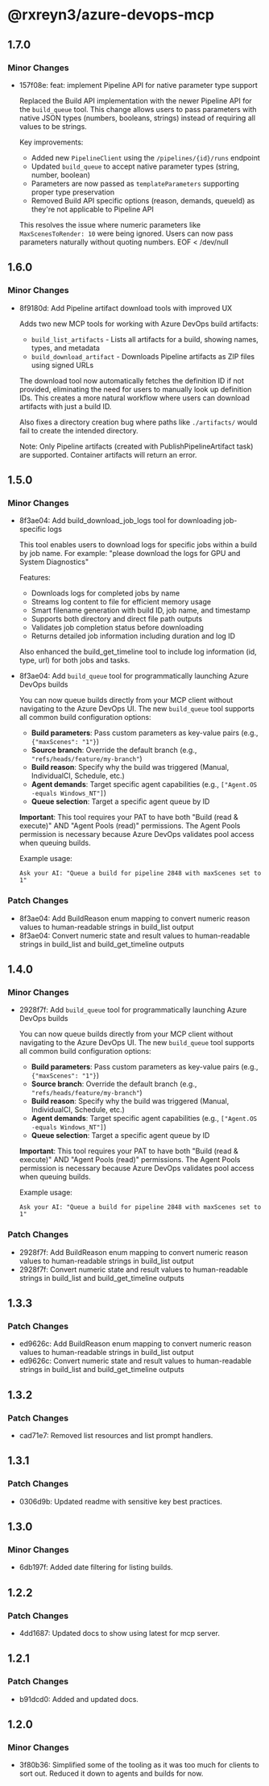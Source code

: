 # @rxreyn3/azure-devops-mcp

## 1.7.0

### Minor Changes

- 157f08e: feat: implement Pipeline API for native parameter type support

  Replaced the Build API implementation with the newer Pipeline API for the `build_queue` tool. This change allows users to pass parameters with native JSON types (numbers, booleans, strings) instead of requiring all values to be strings.

  Key improvements:

  - Added new `PipelineClient` using the `/pipelines/{id}/runs` endpoint
  - Updated `build_queue` to accept native parameter types (string, number, boolean)
  - Parameters are now passed as `templateParameters` supporting proper type preservation
  - Removed Build API specific options (reason, demands, queueId) as they're not applicable to Pipeline API

  This resolves the issue where numeric parameters like `MaxScenesToRender: 10` were being ignored. Users can now pass parameters naturally without quoting numbers.
  EOF < /dev/null

## 1.6.0

### Minor Changes

- 8f9180d: Add Pipeline artifact download tools with improved UX

  Adds two new MCP tools for working with Azure DevOps build artifacts:

  - `build_list_artifacts` - Lists all artifacts for a build, showing names, types, and metadata
  - `build_download_artifact` - Downloads Pipeline artifacts as ZIP files using signed URLs

  The download tool now automatically fetches the definition ID if not provided, eliminating the need for users to manually look up definition IDs. This creates a more natural workflow where users can download artifacts with just a build ID.

  Also fixes a directory creation bug where paths like `./artifacts/` would fail to create the intended directory.

  Note: Only Pipeline artifacts (created with PublishPipelineArtifact task) are supported. Container artifacts will return an error.

## 1.5.0

### Minor Changes

- 8f3ae04: Add build_download_job_logs tool for downloading job-specific logs

  This tool enables users to download logs for specific jobs within a build by job name. For example:
  "please download the logs for GPU and System Diagnostics"

  Features:

  - Downloads logs for completed jobs by name
  - Streams log content to file for efficient memory usage
  - Smart filename generation with build ID, job name, and timestamp
  - Supports both directory and direct file path outputs
  - Validates job completion status before downloading
  - Returns detailed job information including duration and log ID

  Also enhanced the build_get_timeline tool to include log information (id, type, url) for both jobs and tasks.

- 8f3ae04: Add `build_queue` tool for programmatically launching Azure DevOps builds

  You can now queue builds directly from your MCP client without navigating to the Azure DevOps UI. The new `build_queue` tool supports all common build configuration options:

  - **Build parameters**: Pass custom parameters as key-value pairs (e.g., `{"maxScenes": "1"}`)
  - **Source branch**: Override the default branch (e.g., `"refs/heads/feature/my-branch"`)
  - **Build reason**: Specify why the build was triggered (Manual, IndividualCI, Schedule, etc.)
  - **Agent demands**: Target specific agent capabilities (e.g., `["Agent.OS -equals Windows_NT"]`)
  - **Queue selection**: Target a specific agent queue by ID

  **Important**: This tool requires your PAT to have both "Build (read & execute)" AND "Agent Pools (read)" permissions. The Agent Pools permission is necessary because Azure DevOps validates pool access when queuing builds.

  Example usage:

  ```
  Ask your AI: "Queue a build for pipeline 2848 with maxScenes set to 1"
  ```

### Patch Changes

- 8f3ae04: Add BuildReason enum mapping to convert numeric reason values to human-readable strings in build_list output
- 8f3ae04: Convert numeric state and result values to human-readable strings in build_list and build_get_timeline outputs

## 1.4.0

### Minor Changes

- 2928f7f: Add `build_queue` tool for programmatically launching Azure DevOps builds

  You can now queue builds directly from your MCP client without navigating to the Azure DevOps UI. The new `build_queue` tool supports all common build configuration options:

  - **Build parameters**: Pass custom parameters as key-value pairs (e.g., `{"maxScenes": "1"}`)
  - **Source branch**: Override the default branch (e.g., `"refs/heads/feature/my-branch"`)
  - **Build reason**: Specify why the build was triggered (Manual, IndividualCI, Schedule, etc.)
  - **Agent demands**: Target specific agent capabilities (e.g., `["Agent.OS -equals Windows_NT"]`)
  - **Queue selection**: Target a specific agent queue by ID

  **Important**: This tool requires your PAT to have both "Build (read & execute)" AND "Agent Pools (read)" permissions. The Agent Pools permission is necessary because Azure DevOps validates pool access when queuing builds.

  Example usage:

  ```
  Ask your AI: "Queue a build for pipeline 2848 with maxScenes set to 1"
  ```

### Patch Changes

- 2928f7f: Add BuildReason enum mapping to convert numeric reason values to human-readable strings in build_list output
- 2928f7f: Convert numeric state and result values to human-readable strings in build_list and build_get_timeline outputs

## 1.3.3

### Patch Changes

- ed9626c: Add BuildReason enum mapping to convert numeric reason values to human-readable strings in build_list output
- ed9626c: Convert numeric state and result values to human-readable strings in build_list and build_get_timeline outputs

## 1.3.2

### Patch Changes

- cad71e7: Removed list resources and list prompt handlers.

## 1.3.1

### Patch Changes

- 0306d9b: Updated readme with sensitive key best practices.

## 1.3.0

### Minor Changes

- 6db197f: Added date filtering for listing builds.

## 1.2.2

### Patch Changes

- 4dd1687: Updated docs to show using latest for mcp server.

## 1.2.1

### Patch Changes

- b91dcd0: Added and updated docs.

## 1.2.0

### Minor Changes

- 3f80b36: Simplified some of the tooling as it was too much for clients to sort out. Reduced it down to agents and builds for now.
